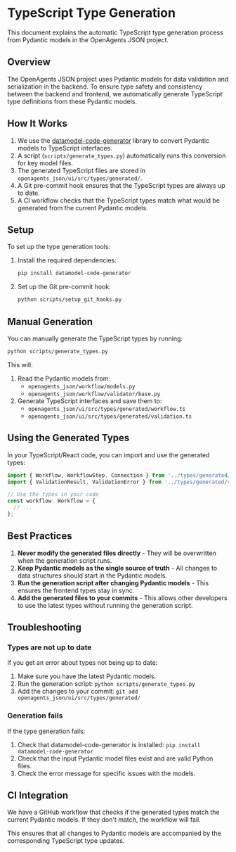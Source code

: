 # TypeScript Type Generation

This document explains the automatic TypeScript type generation process from Pydantic models in the OpenAgents JSON project.

## Overview

The OpenAgents JSON project uses Pydantic models for data validation and serialization in the backend. To ensure type safety and consistency between the backend and frontend, we automatically generate TypeScript type definitions from these Pydantic models.

## How It Works

1. We use the [datamodel-code-generator](https://github.com/koxudaxi/datamodel-code-generator) library to convert Pydantic models to TypeScript interfaces.
2. A script (`scripts/generate_types.py`) automatically runs this conversion for key model files.
3. The generated TypeScript files are stored in `openagents_json/ui/src/types/generated/`.
4. A Git pre-commit hook ensures that the TypeScript types are always up to date.
5. A CI workflow checks that the TypeScript types match what would be generated from the current Pydantic models.

## Setup

To set up the type generation tools:

1. Install the required dependencies:
   ```bash
   pip install datamodel-code-generator
   ```

2. Set up the Git pre-commit hook:
   ```bash
   python scripts/setup_git_hooks.py
   ```

## Manual Generation

You can manually generate the TypeScript types by running:

```bash
python scripts/generate_types.py
```

This will:
1. Read the Pydantic models from:
   - `openagents_json/workflow/models.py`
   - `openagents_json/workflow/validator/base.py`
2. Generate TypeScript interfaces and save them to:
   - `openagents_json/ui/src/types/generated/workflow.ts`
   - `openagents_json/ui/src/types/generated/validation.ts`

## Using the Generated Types

In your TypeScript/React code, you can import and use the generated types:

```typescript
import { Workflow, WorkflowStep, Connection } from '../types/generated/workflow';
import { ValidationResult, ValidationError } from '../types/generated/validation';

// Use the types in your code
const workflow: Workflow = {
  // ...
};
```

## Best Practices

1. **Never modify the generated files directly** - They will be overwritten when the generation script runs.
2. **Keep Pydantic models as the single source of truth** - All changes to data structures should start in the Pydantic models.
3. **Run the generation script after changing Pydantic models** - This ensures the frontend types stay in sync.
4. **Add the generated files to your commits** - This allows other developers to use the latest types without running the generation script.

## Troubleshooting

### Types are not up to date

If you get an error about types not being up to date:

1. Make sure you have the latest Pydantic models.
2. Run the generation script: `python scripts/generate_types.py`
3. Add the changes to your commit: `git add openagents_json/ui/src/types/generated/`

### Generation fails

If the type generation fails:

1. Check that datamodel-code-generator is installed: `pip install datamodel-code-generator`
2. Check that the input Pydantic model files exist and are valid Python files.
3. Check the error message for specific issues with the models.

## CI Integration

We have a GitHub workflow that checks if the generated types match the current Pydantic models. If they don't match, the workflow will fail.

This ensures that all changes to Pydantic models are accompanied by the corresponding TypeScript type updates. 